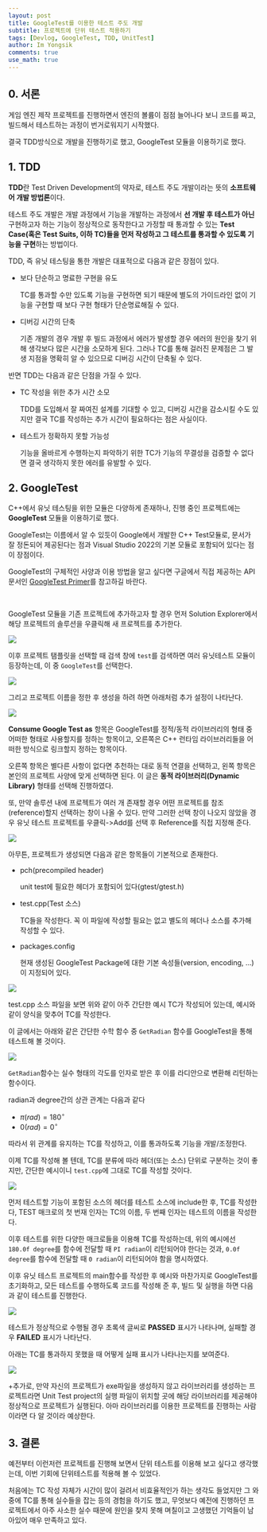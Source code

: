 ```yaml
---
layout: post
title: GoogleTest를 이용한 테스트 주도 개발
subtitle: 프로젝트에 단위 테스트 적용하기
tags: [Devlog, GoogleTest, TDD, UnitTest]
author: Im Yongsik
comments: true
use_math: true
---
```


## 0. 서론

게임 엔진 제작 프로젝트를 진행하면서 엔진의 볼륨이 점점 늘어나다 보니 코드를 짜고, 빌드해서 테스트하는 과정이 번거로워지기 시작했다.

결국 TDD방식으로 개발을 진행하기로 했고, GoogleTest 모듈을 이용하기로 했다.

## 1. TDD

**TDD**란 Test Driven Development의 약자로, 테스트 주도 개발이라는 뜻의 **소프트웨어 개발 방법론**이다.

테스트 주도 개발은 개발 과정에서 기능을 개발하는 과정에서 **선 개발 후 테스트가 아닌** 구현하고자 하는 기능이 정상적으로 동작한다고 가정할 때 통과할 수 있는 **Test Case(혹은 Test Suits, 이하 TC)들을 먼저 작성하고 그 테스트를 통과할 수 있도록 기능을 구현**하는 방법이다.

TDD, 즉 유닛 테스팅을 통한 개발은 대표적으로 다음과 같은 장점이 있다.

* 보다 단순하고 명료한 구현을 유도

  TC를 통과할 수만 있도록 기능을 구현하면 되기 때문에 별도의 가이드라인 없이 기능을 구현할 때 보다 구현 형태가 단순명료해질 수 있다.

* 디버깅 시간의 단축

  기존 개발의 경우 개발 후 빌드 과정에서 에러가 발생할 경우 에러의 원인을 찾기 위해 생각보다 많은 시간을 소모하게 된다. 그러나 TC를 통해 걸러진 문제점은 그 발생 지점을 명확히 알 수 있으므로 디버깅 시간이 단축될 수 있다.

반면 TDD는 다음과 같은 단점을 가질 수 있다.

* TC 작성을 위한 추가 시간 소모

  TDD를 도입해서 잘 짜여진 설계를 기대할 수 있고, 디버깅 시간을 감소시킬 수도 있지만 결국 TC를 작성하는 추가 시간이 필요하다는 점은 사실이다.

* 테스트가 정확하지 못할 가능성

  기능을 올바르게 수행하는지 파악하기 위한 TC가 기능의 무결성을 검증할 수 없다면 결국 생각하지 못한 에러를 유발할 수 있다.

## 2. GoogleTest

C++에서 유닛 테스팅을 위한 모듈은 다양하게 존재하나, 진행 중인 프로젝트에는 **GoogleTest** 모듈을 이용하기로 했다.

GoogleTest는 이름에서 알 수 있듯이 Google에서 개발한 C++ Test모듈로, 문서가 잘 정돈되어 제공된다는 점과 Visual Studio 2022의 기본 모듈로 포함되어 있다는 점이 장점이다.  

GoogleTest의 구체적인 사양과 이용 방법을 알고 싶다면 구글에서 직접 제공하는 API문서인 [GoogleTest Primer](http://google.github.io/googletest/primer.html)를 참고하길 바란다.

<br>

GoogleTest 모듈을 기존 프로젝트에 추가하고자 할 경우 먼저 Solution Explorer에서 해당 프로젝트의 솔루션을 우클릭해 새 프로젝트를 추가한다.

![]({{site.baseurl}}/assets/img/posts/2022-04-18/TDD-on-project/img02.jpg)

이후 프로젝트 탬플릿을 선택할 때 검색 창에 `test`를 검색하면 여러 유닛테스트 모듈이 등장하는데, 이 중 `GoogleTest`를 선택한다.

![]({{site.baseurl}}/assets/img/posts/2022-04-18/TDD-on-project/img03.jpg)

그리고 프로젝트 이름을 정한 후 생성을 하려 하면 아래처럼 추가 설정이 나타난다.

![]({{site.baseurl}}/assets/img/posts/2022-04-18/TDD-on-project/img04.jpg)

**Consume Google Test as** 항목은 GoogleTest를 정적/동적 라이브러리의 형태 중 어떠한 형태로 사용할지를 정하는 항목이고, 오른쪽은 C++ 런타임 라이브러리들을 어떠한 방식으로 링크할지 정하는 항목이다.

오른쪽 항목은 별다른 사항이 없다면 추천하는 대로 동적 연결을 선택하고, 왼쪽 항목은 본인의 프로젝트 사양에 맞게 선택하면 된다. 이 글은 **동적 라이브러리(Dynamic Library)** 형태를 선택해 진행하였다.

또, 만약 솔루션 내에 프로젝트가 여러 개 존재할 경우 어떤 프로젝트를 참조(reference)할지 선택하는 창이 나올 수 있다. 만약 그러한 선택 창이 나오지 않았을 경우 유닛 테스트 프로젝트를 우클릭->Add를 선택 후 Reference를 직접 지정해 준다.

![]({{site.baseurl}}/assets/img/posts/2022-04-18/TDD-on-project/img11.jpg)

아무튼, 프로젝트가 생성되면 다음과 같은 항목들이 기본적으로 존재한다.

* pch(precompiled header) 

  unit test에 필요한 헤더가 포함되어 있다(gtest/gtest.h)

* test.cpp(Test 소스) 

  TC들을 작성한다. 꼭 이 파일에 작성할 필요는 없고 별도의 헤더나 소스를 추가해 작성할 수 있다.

* packages.config

  현재 생성된 GoogleTest Package에 대한 기본 속성들(version, encoding, ...)이 지정되어 있다.

![]({{site.baseurl}}/assets/img/posts/2022-04-18/TDD-on-project/img05.jpg)

test.cpp 소스 파일을 보면 위와 같이 아주 간단한 예시 TC가 작성되어 있는데, 예시와 같이 양식을 맞추어 TC를 작성한다.

이 글에서는 아래와 같은 간단한 수학 함수 중 `GetRadian` 함수를 GoogleTest을 통해 테스트해 볼 것이다.

![]({{site.baseurl}}/assets/img/posts/2022-04-18/TDD-on-project/img01.jpg)

`GetRadian`함수는 실수 형태의 각도를 인자로 받은 후 이를 라디안으로 변환해 리턴하는 함수이다.

radian과 degree간의 상관 관계는 다음과 같다

* $\pi(rad) = 180^{\circ}$
* $0(rad) = 0^{\circ}$

따라서 위 관계를 유지하는 TC를 작성하고, 이를 통과하도록 기능을 개발/조정한다.

이제 TC를 작성해 볼 텐데, TC를 분류에 따라 헤더(또는 소스) 단위로 구분하는 것이 좋지만, 간단한 예시이니 `test.cpp`에 그대로 TC를 작성할 것이다.

![]({{site.baseurl}}/assets/img/posts/2022-04-18/TDD-on-project/img08.jpg)

먼저 테스트할 기능이 포함된 소스의 헤더를 테스트 소스에 include한 후, TC를 작성한다, TEST 매크로의 첫 번재 인자는 TC의 이름, 두 번째 인자는 테스트의 이름을 작성한다.

이후 테스트를 위한 다양한 매크로들을 이용해 TC를 작성하는데, 위의 예시에선 `180.0f degree`를 함수에 전달할 때 `PI radian`이 리턴되어야 한다는 것과, `0.0f degree`를 함수에 전달할 때 `0 radian`이 리턴되어야 함을 명시하였다. 

이후 유닛 테스트 프로젝트의 main함수를 작성한 후 예시와 마찬가지로 GoogleTest를 초기화하고, 모든 테스트를 수행하도록 코드를 작성해 준 후, 빌드 및 실행을 하면 다음과 같이 테스트를 진행한다.

![]({{site.baseurl}}/assets/img/posts/2022-04-18/TDD-on-project/img09.jpg)

테스트가 정상적으로 수행될 경우 초록색 글씨로 **PASSED** 표시가 나타나며, 실패할 경우 **FAILED** 표시가 나타난다.

아래는 TC를 통과하지 못했을 때 어떻게 실패 표시가 나타나는지를 보여준다.

![]({{site.baseurl}}/assets/img/posts/2022-04-18/TDD-on-project/img10.jpg)

+추가로, 만약 자신의 프로젝트가 exe파일을 생성하지 않고 라이브러리를 생성하는 프로젝트라면 Unit Test project의 실행 파일이 위치할 곳에 해당 라이브러리를 제공해야 정상적으로 프로젝트가 실행된다. 아마 라이브러리를 이용한 프로젝트를 진행하는 사람이라면 다 알 것이라 예상한다.

## 3. 결론

예전부터 이런저런 프로젝트를 진행해 보면서 단위 테스트를 이용해 보고 싶다고 생각했는데, 이번 기회에 단위테스트를 적용해 볼 수 있었다.   



처음에는 TC 작성 자체가 시간이 많이 걸려서 비효율적인가 하는 생각도 들었지만 그 와중에 TC를 통해 실수들을 잡는 등의 경험을 하기도 했고, 무엇보다 예전에 진행하던 프로젝트에서 아주 사소한 실수 때문에 원인을 찾지 못해 며칠이고 고생했던 기억들이 남아있어 매우 만족하고 있다.

